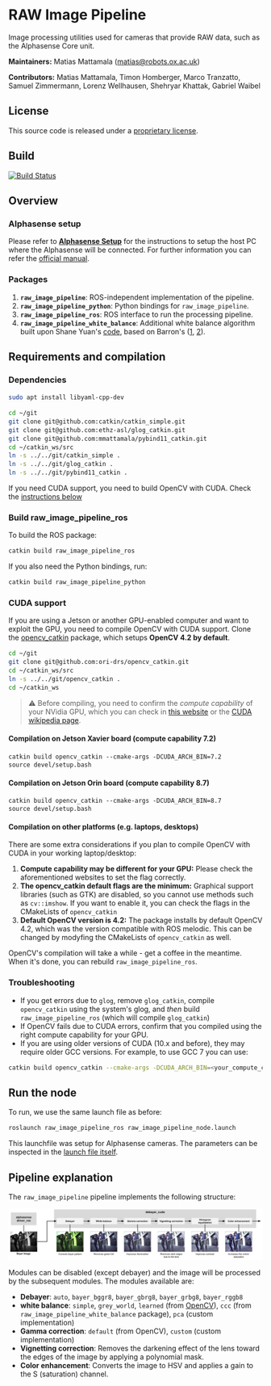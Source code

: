 # RAW Image Pipeline

Image processing utilities used for cameras that provide RAW data, such as the Alphasense Core unit.


**Maintainers:** Matias Mattamala (matias@robots.ox.ac.uk)

**Contributors:** Matias Mattamala, Timon Homberger, Marco Tranzatto, Samuel Zimmermann, Lorenz Wellhausen, Shehryar Khattak, Gabriel Waibel



## License
This source code is released under a [proprietary license](LICENSE).

## Build

[![Build Status](https://ci.leggedrobotics.com/buildStatus/icon?job=bitbucket_leggedrobotics/alphasense_rsl/master)](https://ci.leggedrobotics.com/job/bitbucket_leggedrobotics/job/alphasense_rsl/job/master/)

## Overview
### Alphasense setup
Please refer to [**Alphasense Setup**](docs/alphasense_setup.md) for the instructions to setup the host PC where the Alphasense will be connected.
For further information you can refer the [official manual](https://github.com/sevensense-robotics/alphasense_core_manual/).

### Packages
1. **`raw_image_pipeline`**: ROS-independent implementation of the pipeline.
2. **`raw_image_pipeline_python`**: Python bindings for `raw_image_pipeline`.
3. **`raw_image_pipeline_ros`**: ROS interface to run the processing pipeline.
4. **`raw_image_pipeline_white_balance`**: Additional white balance algorithm built upon Shane Yuan's [code](https://github.com/yuanxy92/AutoWhiteBalance), based on Barron's ([1](https://arxiv.org/abs/1507.00410), [2](https://arxiv.org/abs/1611.07596)).

## Requirements and compilation
### Dependencies

```sh
sudo apt install libyaml-cpp-dev
```

```sh
cd ~/git
git clone git@github.com:catkin/catkin_simple.git
git clone git@github.com:ethz-asl/glog_catkin.git
git clone git@github.com:mmattamala/pybind11_catkin.git
cd ~/catkin_ws/src
ln -s ../../git/catkin_simple .
ln -s ../../git/glog_catkin .
ln -s ../../git/pybind11_catkin .
```

If you need CUDA support, you need to build OpenCV with CUDA. Check the [instructions below](#cuda-support)

### Build raw_image_pipeline_ros

To build the ROS package:
```sh
catkin build raw_image_pipeline_ros
```

If you also need the Python bindings, run:
```sh
catkin build raw_image_pipeline_python
```

### CUDA support
If you are using a Jetson or another GPU-enabled computer and want to exploit the GPU, you need to compile OpenCV with CUDA support. Clone the [opencv_catkin](https://github.com/ori-drs/opencv_catkin) package, which setups **OpenCV 4.2 by default**.
```sh
cd ~/git
git clone git@github.com:ori-drs/opencv_catkin.git
cd ~/catkin_ws/src
ln -s ../../git/opencv_catkin .
cd ~/catkin_ws
```

> :warning: Before compiling, you need to confirm the _compute capability_ of your NVidia GPU, which you can check in [this website](https://developer.nvidia.com/cuda-gpus) or the [CUDA wikipedia page](https://en.wikipedia.org/wiki/CUDA).

#### Compilation on Jetson Xavier board (compute capability 7.2)
```
catkin build opencv_catkin --cmake-args -DCUDA_ARCH_BIN=7.2
source devel/setup.bash
```

#### Compilation on Jetson Orin board (compute capability 8.7)
```
catkin build opencv_catkin --cmake-args -DCUDA_ARCH_BIN=8.7
source devel/setup.bash
```

#### Compilation on other platforms (e.g. laptops, desktops)
There are some extra considerations if you plan to compile OpenCV with CUDA in your working laptop/desktop:
1. **Compute capability may be different for your GPU:** Please check the aforementioned websites to set the flag correctly.
2. **The opencv_catkin default flags are the minimum:** Graphical support libraries (such as GTK) are disabled, so you cannot use methods such as `cv::imshow`. If you want to enable it, you can check the flags in the CMakeLists of `opencv_catkin`
3. **Default OpenCV version is 4.2:** The package installs by default OpenCV 4.2, which was the version compatible with ROS melodic. This can be changed by modyfing the CMakeLists of `opencv_catkin` as well.

OpenCV's compilation will take a while - get a coffee in the meantime. When it's done, you can rebuild `raw_image_pipeline_ros`.


### Troubleshooting
* If you get errors due to `glog`, remove `glog_catkin`, compile `opencv_catkin` using the system's glog, and _then_ build `raw_image_pipeline_ros` (which will compile `glog_catkin`)
* If OpenCV fails due to CUDA errors, confirm that you compiled using the right compute capability for your GPU.
* If you are using older versions of CUDA (10.x and before), they may require older GCC versions. For example, to use GCC 7 you can use:
``` sh
catkin build opencv_catkin --cmake-args -DCUDA_ARCH_BIN=<your_compute_capability> -DCMAKE_C_COMPILER=/usr/bin/gcc-7
```

## Run the node
To run, we use the same launch file as before:
```sh
roslaunch raw_image_pipeline_ros raw_image_pipeline_node.launch
```

This launchfile was setup for Alphasense cameras. The parameters can be inspected in the [launch file itself](raw_image_pipeline_ros/launch/raw_image_pipeline_node.launch).


## Pipeline explanation

The `raw_image_pipeline` pipeline implements the following structure:

<img src="docs/debayer_cuda_pipeline.png" alt="debayer_cuda pipeline" width="1000"/>

Modules can be disabled (except debayer) and the image will be processed by the subsequent modules. The modules available are:
* **Debayer**: `auto`, `bayer_bggr8`, `bayer_gbrg8`, `bayer_grbg8`, `bayer_rggb8`
* **white balance**: `simple`, `grey_world`, `learned` (from [OpenCV](https://docs.opencv.org/4.x/df/db9/namespacecv_1_1xphoto.html)), `ccc` (from `raw_image_pipeline_white_balance` package), `pca` (custom implementation)
* **Gamma correction**: `default` (from OpenCV), `custom` (custom implementation)
* **Vignetting correction**: Removes the darkening effect of the lens toward the edges of the image by applying a polynomial mask.
* **Color enhancement**: Converts the image to HSV and applies a gain to the S (saturation) channel.
